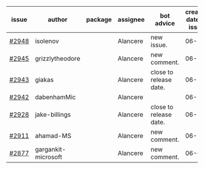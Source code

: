 | issue | author | package | assignee | bot advice | created date of issue | target release date | date from target |
| ------ | ------ | ------ | ------ | ------ | ------ | ------ | :-----: |
| [#2948](https://github.com/Azure/sdk-release-request/issues/2948) | isolenov |  | Alancere | new issue. | 06-24 | 07-12 |  |
| [#2945](https://github.com/Azure/sdk-release-request/issues/2945) | grizzlytheodore |  | Alancere | new comment. | 06-23 | 06-30 |  |
| [#2943](https://github.com/Azure/sdk-release-request/issues/2943) | giakas |  | Alancere | close to release date.  | 06-23 | 06-27 | 1 |
| [#2942](https://github.com/Azure/sdk-release-request/issues/2942) | dabenhamMic |  | Alancere |  | 06-23 | 07-07 |  |
| [#2928](https://github.com/Azure/sdk-release-request/issues/2928) | jake-billings |  | Alancere | close to release date.  | 06-20 | 06-27 | 1 |
| [#2911](https://github.com/Azure/sdk-release-request/issues/2911) | ahamad-MS |  | Alancere | new comment. | 06-13 | 06-15 |  |
| [#2877](https://github.com/Azure/sdk-release-request/issues/2877) | gargankit-microsoft |  | Alancere | new comment. | 06-03 | 06-30 |  |
